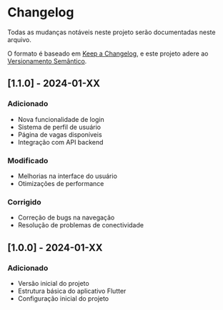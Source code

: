 # Changelog

Todas as mudanças notáveis neste projeto serão documentadas neste arquivo.

O formato é baseado em [Keep a Changelog](https://keepachangelog.com/pt-BR/1.0.0/),
e este projeto adere ao [Versionamento Semântico](https://semver.org/lang/pt-BR/).

## [1.1.0] - 2024-01-XX

### Adicionado
- Nova funcionalidade de login
- Sistema de perfil de usuário
- Página de vagas disponíveis
- Integração com API backend

### Modificado
- Melhorias na interface do usuário
- Otimizações de performance

### Corrigido
- Correção de bugs na navegação
- Resolução de problemas de conectividade

## [1.0.0] - 2024-01-XX

### Adicionado
- Versão inicial do projeto
- Estrutura básica do aplicativo Flutter
- Configuração inicial do projeto

